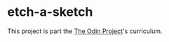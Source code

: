 # etch-a-sketch
This project is part the [The Odin Project](https://www.theodinproject.com/paths/foundations/courses/foundations/lessons/etch-a-sketch-project)'s curriculum.
